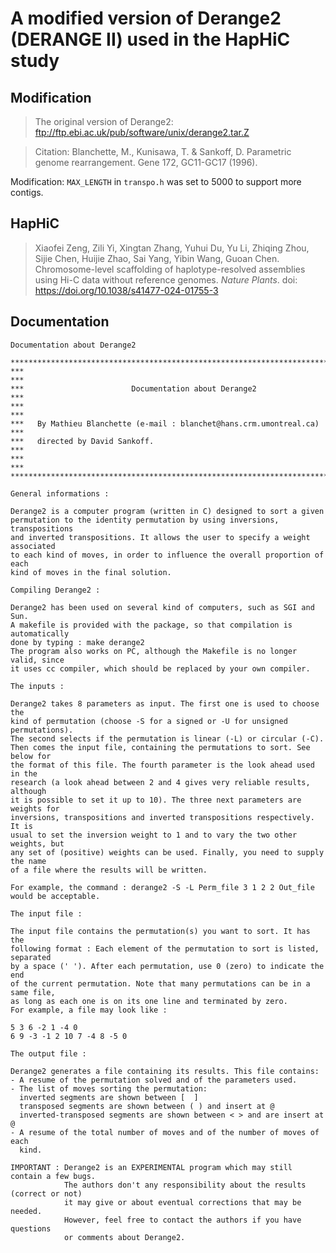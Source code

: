 # A modified version of Derange2 (DERANGE II) used in the HapHiC study

## Modification

> The original version of Derange2: ftp://ftp.ebi.ac.uk/pub/software/unix/derange2.tar.Z

> Citation: Blanchette, M., Kunisawa, T. & Sankoff, D. Parametric genome rearrangement. Gene 172, GC11-GC17 (1996).

Modification: `MAX_LENGTH` in `transpo.h` was set to 5000 to support more contigs.

## HapHiC

> Xiaofei Zeng, Zili Yi, Xingtan Zhang, Yuhui Du, Yu Li, Zhiqing Zhou, Sijie Chen, Huijie Zhao, Sai Yang, Yibin Wang, Guoan Chen. Chromosome-level scaffolding of haplotype-resolved assemblies using Hi-C data without reference genomes. *Nature Plants*. doi: https://doi.org/10.1038/s41477-024-01755-3

## Documentation

```
Documentation about Derange2

********************************************************************************
***                                                                          ***
***                        Documentation about Derange2                      ***
***                                                                          ***
***   By Mathieu Blanchette (e-mail : blanchet@hans.crm.umontreal.ca)        ***
***   directed by David Sankoff.                                             ***
***                                                                          ***
********************************************************************************

General informations :

Derange2 is a computer program (written in C) designed to sort a given
permutation to the identity permutation by using inversions, transpositions
and inverted transpositions. It allows the user to specify a weight associated
to each kind of moves, in order to influence the overall proportion of each
kind of moves in the final solution.

Compiling Derange2 :

Derange2 has been used on several kind of computers, such as SGI and Sun.
A makefile is provided with the package, so that compilation is automatically
done by typing : make derange2
The program also works on PC, although the Makefile is no longer valid, since
it uses cc compiler, which should be replaced by your own compiler.

The inputs :

Derange2 takes 8 parameters as input. The first one is used to choose the
kind of permutation (choose -S for a signed or -U for unsigned permutations).
The second selects if the permutation is linear (-L) or circular (-C).
Then comes the input file, containing the permutations to sort. See below for
the format of this file. The fourth parameter is the look ahead used in the 
research (a look ahead between 2 and 4 gives very reliable results, although
it is possible to set it up to 10). The three next parameters are weights for
inversions, transpositions and inverted transpositions respectively. It is
usual to set the inversion weight to 1 and to vary the two other weights, but
any set of (positive) weights can be used. Finally, you need to supply the name
of a file where the results will be written.

For example, the command : derange2 -S -L Perm_file 3 1 2 2 Out_file
would be acceptable.

The input file :

The input file contains the permutation(s) you want to sort. It has the
following format : Each element of the permutation to sort is listed, separated
by a space (' '). After each permutation, use 0 (zero) to indicate the end
of the current permutation. Note that many permutations can be in a same file,
as long as each one is on its one line and terminated by zero.
For example, a file may look like :

5 3 6 -2 1 -4 0
6 9 -3 -1 2 10 7 -4 8 -5 0

The output file :

Derange2 generates a file containing its results. This file contains:
- A resume of the permutation solved and of the parameters used.
- The list of moves sorting the permutation:
  inverted segments are shown between [  ]
  transposed segments are shown between ( ) and insert at @
  inverted-transposed segments are shown between < > and are insert at @
- A resume of the total number of moves and of the number of moves of each
  kind.

IMPORTANT : Derange2 is an EXPERIMENTAL program which may still contain a few bugs.
            The authors don't any responsibility about the results (correct or not)
            it may give or about eventual corrections that may be needed.
            However, feel free to contact the authors if you have questions
            or comments about Derange2.
```
